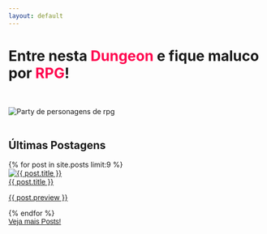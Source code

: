 ```yaml
---
layout: default
---
```

<div class="first-content d-flex flex-column flex-md-row justify-content-between">
    <div class="order-md-1 d-flex justify-content-center align-items-center first-step">
        <div>
            <h1> Entre nesta <b style="color:#ff034f;">Dungeon</b> e fique maluco por <b style="color:#ff034f;">RPG</b>!</h1><br />
            <p>  </p>
        </div>
    </div>
    <div class="order-md-2 d-flex justify-content-center align-items-center first-step"><img
            src="https://cdn.jsdelivr.net/gh/madmagedungeon/mmd-images@main/rpg-party-photo.webp" class="first-step-image"
            alt="Party de personagens de rpg"></div>
</div>
<div style=" width:100%;"><br />
    <h2>Últimas Postagens</h2>
</div>
<div class="blog container">{% for post in site.posts limit:9 %}<div class="card"><a
            href="{{ BASE_PATH }}{{ post.url }}" class="linkcard"><img src="{{ post.image }}" class="card-img-top "
                alt="{{ post.title }}" />
            <div class="card-body">
                <span class="card-title master-card">{{ post.title }}</span>
                <p class="card-text">{{ post.preview }}</p>
            </div>
        </a></div>{% endfor %}</div><div class="d-flex justify-content-center"><a href="https://madmagedungeon.github.io/blog" class="btn btn-lg btn-danger" style="   font-family: 'League Spartan', sans-serif; width:75%"> Veja mais Posts! </a></div><br/><br/><br/>
     
